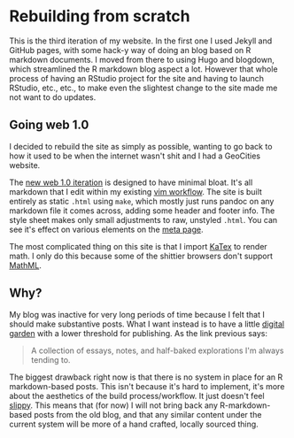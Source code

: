 # Rebuilding from scratch

This is the third iteration of my website. In the first one I used Jekyll and
GitHub pages, with some hack-y way of doing an blog based on R markdown
documents. I moved from there to using Hugo and blogdown, which streamlined the
R markdown blog aspect a lot. However that whole process of having an RStudio
project for the site and having to launch RStudio, etc., etc., to make even the
slightest change to the site made me not want to do updates.

## Going web 1.0
I decided to rebuild the site as simply as possible, wanting to go back to how
it used to be when the internet wasn't shit and I had a GeoCities website.

The [new web 1.0 iteration](https:://https://github.com/3inar/3inar.github.io)
is designed to have minimal bloat. It's all markdown that I edit within my
existing [vim workflow](https://github.com/3inar/zett.vim). The site is built
entirely as static `.html` using `make`, which mostly just runs pandoc on any
markdown file it comes across, adding some header and footer info. The
style sheet makes only small adjustments to raw, unstyled `.html`. You can see
it's effect on various elements on the [meta page](/meta/).

The most complicated thing on this site is that I import 
[KaTex](https://katex.org/) to render math. I only do this because some of the
shittier browsers don't support [MathML](https://www.w3.org/Math/).

## Why?
My blog was inactive for very long periods of time because I felt that I should
make substantive posts. What I want instead is to have a little 
[digital garden](https://maggieappleton.com/garden) with a lower threshold for
publishing. As the link previous says:

> A collection of essays, notes, and half-baked explorations I'm always tending
> to.

The biggest drawback right now is that there is no system in place for an R
markdown-based posts. This isn't because it's hard to implement, it's more
about the aesthetics of the build process/workflow. It just doesn't feel
[slippy](https://www.tadiweb.com/). This means that (for now) I will not bring
back any R-markdown-based posts from the old blog, and that any similar content
under the current system will be more of a hand crafted, locally sourced thing.
